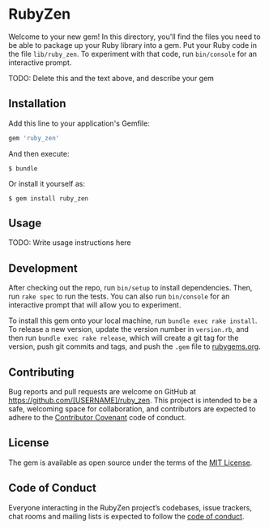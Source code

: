 # RubyZen

Welcome to your new gem! In this directory, you'll find the files you need to be able to package up your Ruby library into a gem. Put your Ruby code in the file `lib/ruby_zen`. To experiment with that code, run `bin/console` for an interactive prompt.

TODO: Delete this and the text above, and describe your gem

## Installation

Add this line to your application's Gemfile:

```ruby
gem 'ruby_zen'
```

And then execute:

    $ bundle

Or install it yourself as:

    $ gem install ruby_zen

## Usage

TODO: Write usage instructions here

## Development

After checking out the repo, run `bin/setup` to install dependencies. Then, run `rake spec` to run the tests. You can also run `bin/console` for an interactive prompt that will allow you to experiment.

To install this gem onto your local machine, run `bundle exec rake install`. To release a new version, update the version number in `version.rb`, and then run `bundle exec rake release`, which will create a git tag for the version, push git commits and tags, and push the `.gem` file to [rubygems.org](https://rubygems.org).

## Contributing

Bug reports and pull requests are welcome on GitHub at https://github.com/[USERNAME]/ruby_zen. This project is intended to be a safe, welcoming space for collaboration, and contributors are expected to adhere to the [Contributor Covenant](http://contributor-covenant.org) code of conduct.

## License

The gem is available as open source under the terms of the [MIT License](https://opensource.org/licenses/MIT).

## Code of Conduct

Everyone interacting in the RubyZen project’s codebases, issue trackers, chat rooms and mailing lists is expected to follow the [code of conduct](https://github.com/[USERNAME]/ruby_zen/blob/master/CODE_OF_CONDUCT.md).
